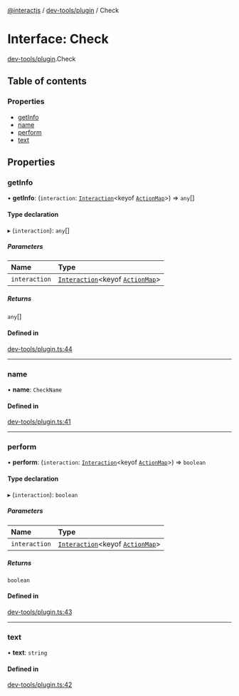 [@interactjs](../README.md) / [dev-tools/plugin](../modules/dev_tools_plugin.md) / Check

# Interface: Check

[dev-tools/plugin](../modules/dev_tools_plugin.md).Check

## Table of contents

### Properties

- [getInfo](dev_tools_plugin.Check.md#getinfo)
- [name](dev_tools_plugin.Check.md#name)
- [perform](dev_tools_plugin.Check.md#perform)
- [text](dev_tools_plugin.Check.md#text)

## Properties

### getInfo

• **getInfo**: (`interaction`: [`Interaction`](../classes/core_Interaction.Interaction.md)\<keyof [`ActionMap`](core_types.ActionMap.md)\>) => `any`[]

#### Type declaration

▸ (`interaction`): `any`[]

##### Parameters

| Name | Type |
| :------ | :------ |
| `interaction` | [`Interaction`](../classes/core_Interaction.Interaction.md)\<keyof [`ActionMap`](core_types.ActionMap.md)\> |

##### Returns

`any`[]

#### Defined in

[dev-tools/plugin.ts:44](https://github.com/taye/interact.js/blob/d3d47461/packages/@interactjs/dev-tools/plugin.ts#L44)

___

### name

• **name**: `CheckName`

#### Defined in

[dev-tools/plugin.ts:41](https://github.com/taye/interact.js/blob/d3d47461/packages/@interactjs/dev-tools/plugin.ts#L41)

___

### perform

• **perform**: (`interaction`: [`Interaction`](../classes/core_Interaction.Interaction.md)\<keyof [`ActionMap`](core_types.ActionMap.md)\>) => `boolean`

#### Type declaration

▸ (`interaction`): `boolean`

##### Parameters

| Name | Type |
| :------ | :------ |
| `interaction` | [`Interaction`](../classes/core_Interaction.Interaction.md)\<keyof [`ActionMap`](core_types.ActionMap.md)\> |

##### Returns

`boolean`

#### Defined in

[dev-tools/plugin.ts:43](https://github.com/taye/interact.js/blob/d3d47461/packages/@interactjs/dev-tools/plugin.ts#L43)

___

### text

• **text**: `string`

#### Defined in

[dev-tools/plugin.ts:42](https://github.com/taye/interact.js/blob/d3d47461/packages/@interactjs/dev-tools/plugin.ts#L42)

